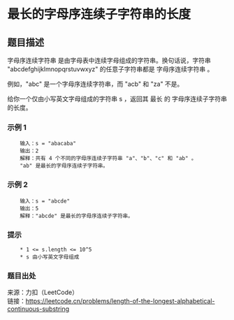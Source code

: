 # 最长的字母序连续子字符串的长度

## 题目描述

字母序连续字符串 是由字母表中连续字母组成的字符串。换句话说，字符串 "abcdefghijklmnopqrstuvwxyz" 的任意子字符串都是 字母序连续字符串 。

例如，"abc" 是一个字母序连续字符串，而 "acb" 和 "za" 不是。

给你一个仅由小写英文字母组成的字符串 s ，返回其 最长 的 字母序连续子字符串 的长度。

### 示例 1

```text
    输入：s = "abacaba"
    输出：2
    解释：共有 4 个不同的字母序连续子字符串 "a"、"b"、"c" 和 "ab" 。
    "ab" 是最长的字母序连续子字符串。
```

### 示例 2

```text
    输入：s = "abcde"
    输出：5
    解释："abcde" 是最长的字母序连续子字符串。
```

### 提示

```text
    * 1 <= s.length <= 10^5
    * s 由小写英文字母组成
```

### 题目出处

来源：力扣（LeetCode）  
链接：<https://leetcode.cn/problems/length-of-the-longest-alphabetical-continuous-substring>
